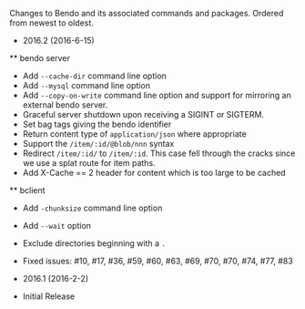 Changes to Bendo and its associated commands and packages. Ordered from newest
to oldest.

* 2016.2 (2016-6-15)

 ** bendo server

 - Add `--cache-dir` command line option
 - Add `--mysql` command line option
 - Add `--copy-on-write` command line option and support for mirroring an
 external bendo server.
 - Graceful server shutdown upon receiving a SIGINT or SIGTERM.
 - Set bag tags giving the bendo identifier
 - Return content type of `application/json` where appropriate
 - Support the `/item/:id/@blob/nnn` syntax
 - Redirect `/item/:id/` to `/item/:id`. This case fell through the cracks
 since we use a splat route for item paths.
 - Add X-Cache == 2 header for content which is too large to be cached

 ** bclient

 - Add `-chunksize` command line option
 - Add `--wait` option
 - Exclude directories beginning with a `.`

 - Fixed issues: #10, #17, #36, #59, #60, #63, #69, #70, #70, #74, #77, #83

* 2016.1 (2016-2-2)

 - Initial Release
